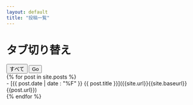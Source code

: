 ```yaml
---
layout: default
title: "投稿一覧"
---
```


# タブ切り替え

<div class="tab">
  <button class="tablinks" onclick="filterPosts('All')">すべて</button>
  <button class="tablinks" onclick="filterPosts('Go')">Go</button>
  <!-- 他のカテゴリのボタンも追加 -->
</div>

<div id="posts">
  {% for post in site.posts %}
    <div class="post" data-category="{{ post.category }}">
      - [{{ post.date | date : "%F" }}  {{ post.title }}]({{site.url}}{{site.baseurl}}{{post.url}})
    </div>
  {% endfor %}
</div>

<script>
function filterPosts(category) {
  var posts = document.getElementsByClassName('post');
  for (var i = 0; i < posts.length; i++) {
    var post = posts[i];
    var postCategory = post.getAttribute('data-category');
    
    if (category === 'All' || postCategory === category) {
      post.style.display = 'block';
    } else {
      post.style.display = 'none';
    }
  }
}

// 初期状態ではすべてのカテゴリの記事を表示
filterPosts('All');
</script>
